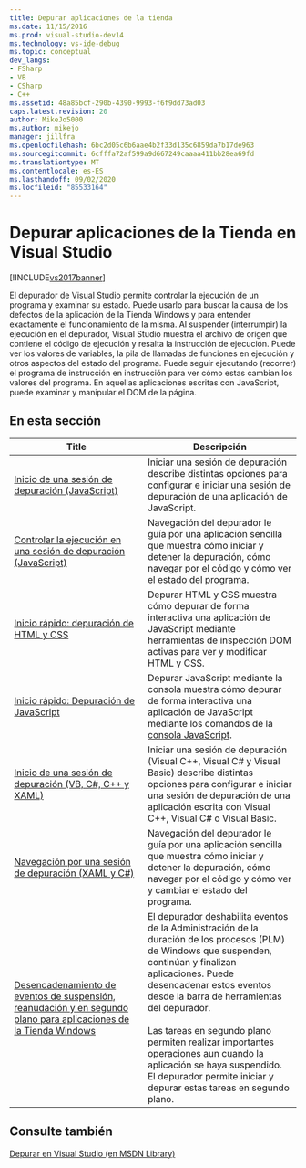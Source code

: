 ```yaml
---
title: Depurar aplicaciones de la tienda
ms.date: 11/15/2016
ms.prod: visual-studio-dev14
ms.technology: vs-ide-debug
ms.topic: conceptual
dev_langs:
- FSharp
- VB
- CSharp
- C++
ms.assetid: 48a85bcf-290b-4390-9993-f6f9dd73ad03
caps.latest.revision: 20
author: MikeJo5000
ms.author: mikejo
manager: jillfra
ms.openlocfilehash: 6bc2d05c6b6aae4b2f33d135c6859da7b17de963
ms.sourcegitcommit: 6cfffa72af599a9d667249caaaa411bb28ea69fd
ms.translationtype: MT
ms.contentlocale: es-ES
ms.lasthandoff: 09/02/2020
ms.locfileid: "85533164"
---
```

# <a name="debug-store-apps-in-visual-studio"></a>Depurar aplicaciones de la Tienda en Visual Studio
[!INCLUDE[vs2017banner](../includes/vs2017banner.md)]

El depurador de Visual Studio permite controlar la ejecución de un programa y examinar su estado. Puede usarlo para buscar la causa de los defectos de la aplicación de la Tienda Windows y para entender exactamente el funcionamiento de la misma. Al suspender (interrumpir) la ejecución en el depurador, Visual Studio muestra el archivo de origen que contiene el código de ejecución y resalta la instrucción de ejecución. Puede ver los valores de variables, la pila de llamadas de funciones en ejecución y otros aspectos del estado del programa. Puede seguir ejecutando (recorrer) el programa de instrucción en instrucción para ver cómo estas cambian los valores del programa. En aquellas aplicaciones escritas con JavaScript, puede examinar y manipular el DOM de la página.

## <a name="in-this-section"></a>En esta sección

|Title|Descripción|
|-|-|
|[Inicio de una sesión de depuración (JavaScript)](../debugger/start-a-debugging-session-for-store-apps-in-visual-studio-javascript.md)|Iniciar una sesión de depuración describe distintas opciones para configurar e iniciar una sesión de depuración de una aplicación de JavaScript.|
|[Controlar la ejecución en una sesión de depuración (JavaScript)](../debugger/control-execution-of-a-store-app-in-a-visual-studio-debug-session-for-windows-store-apps-javascript.md)|Navegación del depurador le guía por una aplicación sencilla que muestra cómo iniciar y detener la depuración, cómo navegar por el código y cómo ver el estado del programa.|
|[Inicio rápido: depuración de HTML y CSS](../debugger/quickstart-debug-html-and-css.md)|Depurar HTML y CSS muestra cómo depurar de forma interactiva una aplicación de JavaScript mediante herramientas de inspección DOM activas para ver y modificar HTML y CSS.|
|[Inicio rápido: Depuración de JavaScript](../debugger/quickstart-debug-javascript-using-the-console.md)|Depurar JavaScript mediante la consola muestra cómo depurar de forma interactiva una aplicación de JavaScript mediante los comandos de la [consola JavaScript](../debugger/javascript-console-commands.md).|
|[Inicio de una sesión de depuración (VB, C#, C++ y XAML)](../debugger/start-a-debugging-session-for-a-store-app-in-visual-studio-vb-csharp-cpp-and-xaml.md)|Iniciar una sesión de depuración (Visual C++, Visual C# y Visual Basic) describe distintas opciones para configurar e iniciar una sesión de depuración de una aplicación escrita con Visual C++, Visual C# o Visual Basic.|
|[Navegación por una sesión de depuración (XAML y C#)](../debugger/navigate-a-debugging-session-in-visual-studio-xaml-and-csharp.md)|Navegación del depurador le guía por una aplicación sencilla que muestra cómo iniciar y detener la depuración, cómo navegar por el código y cómo ver y cambiar el estado del programa.|
|[Desencadenamiento de eventos de suspensión, reanudación y en segundo plano para aplicaciones de la Tienda Windows](../debugger/how-to-trigger-suspend-resume-and-background-events-for-windows-store-apps-in-visual-studio.md)|El depurador deshabilita eventos de la Administración de la duración de los procesos (PLM) de Windows que suspenden, continúan y finalizan aplicaciones. Puede desencadenar estos eventos desde la barra de herramientas del depurador.<br /><br /> Las tareas en segundo plano permiten realizar importantes operaciones aun cuando la aplicación se haya suspendido. El depurador permite iniciar y depurar estas tareas en segundo plano.|

## <a name="see-also"></a>Consulte también
 [Depurar en Visual Studio (en MSDN Library)](https://msdn.microsoft.com/library/sc65sadd(VS.110).aspx)
